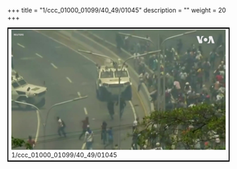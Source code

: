 +++
title = "1/ccc_01000_01099/40_49/01045"
description = ""
weight = 20
+++

<table style="border:2px solid black;max-width:800px;max-height:800px;" 
><tr><td>
<img class="center-fit-jpg"
src="/jpg_/aaa_20190430_NxaOmWaI8sI_01044.jpg">
1/ccc_01000_01099/40_49/01045
</img></td></tr></table>
